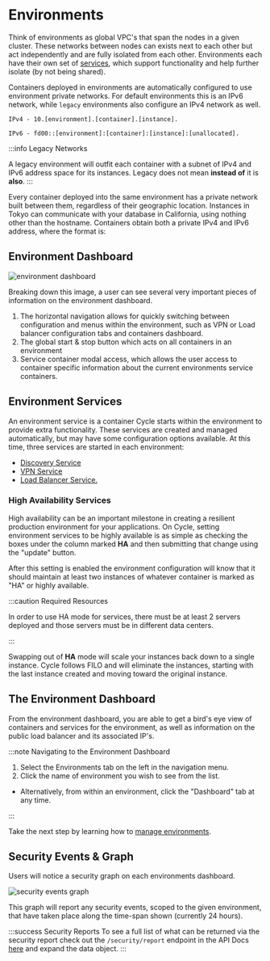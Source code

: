 

# Environments

Think of environments as global VPC's that span the nodes in a given cluster.  These networks between nodes can exists next to each other but act independently and are fully isolated from each other.  Environments each have their own set of [services](#environment-services), which support functionality and help further isolate (by not being shared). 

Containers deployed in environments are automatically configured to use environment private networks. For default
environments this is an IPv6 network, while `legacy` environments also configure an IPv4 network as well.

`IPv4 - 10.[environment].[container].[instance].`

`IPv6 - fd00::[environment]:[container]:[instance]:[unallocated].`

:::info Legacy Networks

A legacy environment will outfit each container with a subnet of IPv4 and IPv6 address space for
its instances. Legacy does not mean **instead of** it is **also**.
:::

Every container deployed into the same environment has a private network built between them, regardless of their
geographic location. Instances in Tokyo can communicate with your database in California, using nothing other than the
hostname. Containers obtain both a private IPv4 and IPv6 address, where the format is:

## Environment Dashboard

![environment dashboard](https://static.cycle.io/portal-docs/environments/env-dash.png)

Breaking down this image, a user can see several very important pieces of information on the environment dashboard.

1. The horizontal navigation allows for quickly switching between configuration and menus within the environment, such
   as VPN or Load balancer configuration tabs and containers dashboard.
2. The global start & stop button which acts on all containers in an environment
3. Service container modal access, which allows the user access to container specific information about the current
   environments service containers.

## Environment Services

An environment service is a container Cycle starts within the environment to provide extra functionality. These services
are created and managed automatically, but may have some configuration options available. At this time, three services are
started in each environment:

- [Discovery Service](/reference/environments/services/discovery)
- [VPN Service](/reference/environments/services/vpn)
- [Load Balancer Service.](/reference/environments/services/loadbalancer)

### High Availability Services

High availability can be an important milestone in creating a resilient production environment for your applications. On
Cycle, setting environment services to be highly available is as simple as checking the boxes under the column
marked **HA** and then submitting that change using the "update" button.

After this setting is enabled the environment configuration will know that it should maintain at least two instances of
whatever container is marked as "HA" or highly available.

:::caution Required Resources

In order to use HA mode for services, there must be at least 2 servers deployed and those servers must be in different
data centers.

:::

Swapping out of **HA** mode will scale your instances back down to a single instance. Cycle follows FILO and will
eliminate the instances, starting with the last instance created and moving toward the original instance.

## The Environment Dashboard

From the environment dashboard, you are able to get a bird's eye view of containers and services for the environment, as
well as information on the public load balancer and its associated IP's.

:::note Navigating to the Environment Dashboard

1. Select the Environments tab on the left in the navigation menu.
2. Click the name of environment you wish to see from the list.

- Alternatively, from within an environment, click the "Dashboard" tab at any time.

:::

Take the next step by learning how to [manage environments](/reference/environments/managing-environments).

## Security Events & Graph

Users will notice a security graph on each environments dashboard.

![security events graph](https://static.cycle.io/portal-docs/environments/security-graph.png)

This graph will report any security events, scoped to the given environment, that have taken place along the time-span shown (currently 24 hours).

:::success Security Reports
To see a full list of what can be returned via the security report check out the `/security/report` endpoint in the API Docs [here](https://api.docs.cycle.io/tag/Security#operation/getSecurityReport) and expand the data object.
:::
